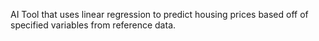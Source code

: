 AI Tool that uses linear regression to predict housing prices based off of specified variables from reference data.
#
